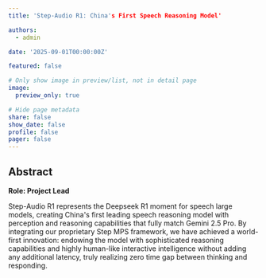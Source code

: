 ```yaml
---
title: 'Step-Audio R1: China's First Speech Reasoning Model'

authors:
  - admin

date: '2025-09-01T00:00:00Z'

featured: false

# Only show image in preview/list, not in detail page
image:
  preview_only: true

# Hide page metadata
share: false
show_date: false
profile: false
pager: false
---
```


## Abstract

**Role: Project Lead**

Step-Audio R1 represents the Deepseek R1 moment for speech large models, creating China's first leading speech reasoning model with perception and reasoning capabilities that fully match Gemini 2.5 Pro. By integrating our proprietary Step MPS framework, we have achieved a world-first innovation: endowing the model with sophisticated reasoning capabilities and highly human-like interactive intelligence without adding any additional latency, truly realizing zero time gap between thinking and responding.

